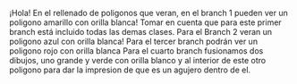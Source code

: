¡Hola! En el rellenado de poligonos que veran, en el branch 1 pueden ver un poligono amarillo con orilla blanca!
Tomar en cuenta que para este primer branch está incluido todas las demas clases.
Para el Branch 2 veran un poligono azul con orilla blanca!
Para el tercer branch podrán ver un poligono rojo con orilla blanca
Para el cuarto branch fusionamos dos dibujos, uno grande y verde con orilla blanco y al interior de este otro poligono para dar la impresion de que es un agujero dentro de el.
